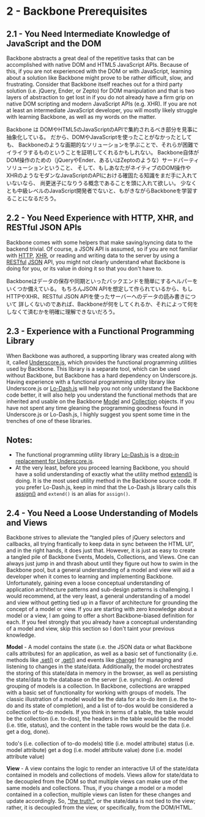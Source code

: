 # 2 - Backbone Prerequisites

## 2.1 - You Need Intermediate Knowledge of JavaScript and the DOM

Backbone abstracts a great deal of the repetitive tasks that can be accomplished with native DOM and HTML5 JavaScript APIs. 
Because of this, if you are not experienced with the DOM or with JavaScript, 
learning about a solution like Backbone might prove to be rather difficult, slow, and frustrating. 
Consider that Backbone itself reaches out for a third party solution (i.e. jQuery, Ender, or Zepto) for DOM manipulation 
and that is two layers of abstraction to get lost in if you do not already have a firm grip on native DOM scripting and modern JavaScript APIs (e.g. XHR). 
If you are not at least an intermediate JavaScript developer, 
you will mostly likely struggle with learning Backbone, as well as my words on the matter.

Backbone は DOMやHTML5のJavaScriptのAPIで集約されるべき部分を見事に抽象化している。
だから、DOMやJavaScriptを使ったことがなかったとしても、
Backboneのような画期的なソリューションを学ぶことで、それらが困難でイライラするものということを証明してくれるかもしれない。
Backbone自体がDOM操作のための（jQueryやEnder、あるいはZeptoのような）サードパーティソリューションということ、
そして、もしあなたがネイティブのDOM操作やXHRのようなモダンなJavaScriptのAPIにおける確固たる知識をまだ手に入れていないなら、
尚更迷子になりうる概念であることを頭に入れて欲しい。
少なくとも中級レベルのJavaScript開発者でないと、もがきながらBackboneを学習することになるだろう。

## 2.2 - You Need Experience with HTTP, XHR, and RESTful JSON APIs

Backbone comes with some helpers that make saving/syncing data to the backend trivial. 
Of course, a JSON API is assumed, so if you are not familiar with [HTTP](http://net.tutsplus.com/tutorials/tools-and-tips/http-the-protocol-every-web-developer-must-know-part-1/), [XHR](https://developer.mozilla.org/en-US/docs/AJAX/Getting_Started), or reading and writing data to the server by using a [RESTful](http://www.restapitutorial.com/lessons/whatisrest.html) [JSON](https://developer.mozilla.org/en-US/docs/JSON) API, 
you might not clearly understand what Backbone is doing for you, 
or its value in doing it so that you don't have to.

Backboneはデータの保存や同期といったバックエンドを簡単にするヘルパーをいくつか備えている。
もちろんJSON APIを想定して作られているから、もしHTTPやXHR、RESTful JSON APIを使ったサーバーへのデータの読み書きについて
詳しくないのであれば、Backboneが何をしてくれるか、それによって何をしなくて済むかを明確に理解できないだろう。

## 2.3 - Experience with a Functional Programming Library

When Backbone was authored, a supporting library was created along with it, called [Underscore.js](http://underscorejs.org/), which provides the functional programming utilities used by Backbone. This library is a separate tool, which can be used without Backbone, but Backbone has a hard dependency on Underscore.js. Having experience with a functional programming utility library like Underscore.js or [Lo-Dash.js](http://lodash.com/) will help you not only understand the Backbone code better, it will also help you understand the functional methods that are inherited and usable on the Backbone [Model](http://backbonejs.org/#Model-Underscore-Methods) and [Collection](http://backbonejs.org/#Collection-Underscore-Methods) objects. If you have not spent any time gleaning the programming goodness found in Underscore.js or Lo-Dash.js, I highly suggest you spent some time in the trenches of one of these libraries.

## Notes:

- The functional programming utility library [Lo-Dash.js](http://lodash.com/) is a [drop-in replacement for Underscore.js](https://raw.github.com/lodash/lodash/v1.3.1/dist/lodash.underscore.js).
- At the very least, before you proceed learning Backbone, you should have a solid understanding of exactly what the utility method [extend()](http://underscorejs.org/#extend) is doing. It is the most used utility method in the Backbone source code. If you prefer Lo-Dash.js, keep in mind that the Lo-Dash.js library calls this [assign()](http://lodash.com/docs#assign) and `extend()` is an alias for `assign()`.

## 2.4 - You Need a Loose Understanding of Models and Views

Backbone strives to alleviate the “tangled piles of jQuery selectors and callbacks, all trying frantically to keep data in sync between the HTML UI”, and in the right hands, it does just that. However, it is just as easy to create a tangled pile of Backbone Events, Models, Collections, and Views. One can always just jump in and thrash about until they figure out how to swim in the Backbone pool, but a general understanding of a model and view will aid a developer when it comes to learning and implementing Backbone. Unfortunately, gaining even a loose conceptual understanding of application architecture patterns and sub-design patterns is challenging. I would recommend, at the very least, a general understanding of a model and view without getting tied up in a flavor of architecture for grounding the concept of a model or view. If you are starting with zero knowledge about a model or a view, I am going to offer a short Backbone-biased definition for each. If you feel strongly that you already have a conceptual understanding of a model and view, skip this section so I don't taint your previous knowledge.

**Model** - A model contains the state (i.e. the JSON data or what Backbone calls attributes) for an application, as well as a basic set of functionality (i.e. methods like [.set()](http://backbonejs.org/#Model-set) or [.get()](http://backbonejs.org/#Model-get) and events like [change](http://backbonejs.org/#Events-catalog)) for managing and listening to changes in the state/data. Additionally, the model orchestrates the storing of this state/data in memory in the browser, as well as persisting the state/data to the database on the server (i.e. syncing). An ordered grouping of models is a collection. In Backbone, collections are wrapped with a basic set of functionality for working with groups of models. The classic illustration of a model would be the data for a to-do item (i.e. the to-do and its state of completion), and a list of to-dos would be considered a collection of to-do models. If you think in terms of a table, the table would be the collection (i.e. to-dos), the headers in the table would be the model (i.e. title, status), and the content in the table rows would be the data (i.e. get a dog, done).

todo's (i.e. collection of to-do models)
title (i.e. model attribute)	status (i.e. model attribute)
get a dog (i.e. model attribute value)	done (i.e. model attribute value)

**View** - A view contains the logic to render an interactive UI of the state/data contained in models and collections of models. Views allow for state/data to be decoupled from the DOM so that multiple views can make use of the same models and collections. Thus, if you change a model or a model contained in a collection, multiple views can listen for these changes and update accordingly. So, ["the truth"](http://www.infoq.com/presentations/Getting-Truth-Out-of-the-DOM), or the state/data is not tied to the view; rather, it is decoupled from the view, or specifically, from the DOM/HTML.